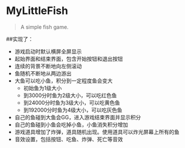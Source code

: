 # MyLittleFish
>A simple fish game.

##实现了：

* 游戏启动时默认横屏全屏显示
* 起始界面和结束界面，包含开始按钮和退出按钮
* 连续的背景不断地向左侧滚动
* 鱼随机不断地从两边游出
* 大鱼可以吃小鱼，积分到一定程度鱼会变大
  * 初始鱼为1级大小
  * 到3000分时鱼为2级大小，可以吃红色鱼
  * 到24000分时鱼为3级大小，可以吃黄色鱼
  * 到192000分时鱼为4级大小，可以吃灰色鱼
* 自己的鱼碰到大鱼会GG，进入游戏结束界面并显示积分
* 自己的鱼碰到小鱼会吃掉小鱼，小鱼消失积分增加
* 游戏道具增加了炸弹，道具随机出现。使用道具可以炸光屏幕上所有的鱼
* 音效设置，包括按钮、吃鱼、炸弹、死亡等音效

